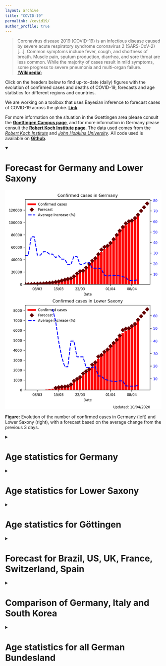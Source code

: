 ```yaml
---
layout: archive
title: "COVID-19"
permalink: /covid19/
author_profile: true
---
```


> Coronavirus disease 2019 (COVID-19) is an infectious disease caused by severe acute respiratory syndrome coronavirus 2 (SARS-CoV-2) [...]. Common symptoms include fever, cough, and shortness of breath. Muscle pain, sputum production, diarrhea, and sore throat are less common. While the majority of cases result in mild symptoms, some progress to severe pneumonia and multi-organ failure. [(**Wikipedia**)](https://en.wikipedia.org/wiki/Coronavirus_disease_2019)

Click on the headers below to find up-to-date (daily) figures with the evolution of confirmed cases and deaths of COVID-19, forecasts and age statistics for different regions and countries.

We are working on a toolbox that uses Bayesian inference to forecast cases of COVID-19 across the globe. [**Link**](https://github.com/Priesemann-Group/covid19_inference)

For more information on the situation in the Goettingen area please consult the [**Goettingen Campus page**](https://goettingen-campus.de/coronavirus), and for more information in Germany please consult the [**Robert Koch Institute page**](https://www.rki.de/EN/Home/homepage_node.html). The data used comes from the [*Robert Koch Institute*](https://corona.rki.de/) and [*John Hopkins University*](https://github.com/CSSEGISandData/COVID-19). All code used is available on [**Github**](https://github.com/joaopn/coronavirus_2020). 

<details open><summary><h1>Forecast for Germany and Lower Saxony</h1></summary>
	

<img src="https://raw.githubusercontent.com/joaopn/coronavirus_2020/master/plots/germany_local_pred_en.png"/>

<b>Figure:</b> Evolution of the number of confirmed cases in Germany (left) and Lower Saxony (right), with a forecast based on the average change from the previous 3 days.

</details>

<details><summary><h1>Age statistics for Germany</h1></summary>


<img src="https://raw.githubusercontent.com/joaopn/coronavirus_2020/master/plots/germany/age_germany.png"/>

<b>Figure:</b> Age statistics for Germany. 
<b>Top row:</b> Number of confirmed cases and deaths (left) and age distribution of cases (right). Dotted horizontal lines correspond to % of total population in that age group.
<b>Bottom row:</b>: Age distribution for senior citizens (60-79 and 80+ age groups) (left) and age distribution of deaths (right).


</details>

<details><summary><h1>Age statistics for Lower Saxony</h1></summary>


<img src="https://raw.githubusercontent.com/joaopn/coronavirus_2020/master/plots/germany/age_lowersaxony.png"/>

<b>Figure:</b> Age statistics for Lower Saxony. 
<b>Top row:</b> Number of confirmed cases and deaths (left) and age distribution of cases (right).
<b>Bottom row:</b>: Age distribution for senior citizens (60-79 and 80+ age groups) (left) and age distribution of deaths (right).

</details>


<details><summary><h1>Age statistics for Göttingen</h1></summary>


<img src="https://raw.githubusercontent.com/joaopn/coronavirus_2020/master/plots/germany/age_goettingen.png"/>

<b>Figure:</b> Age statistics for Göttingen. 
<b>Top row:</b> Number of confirmed cases and deaths (left) and age distribution of cases (right).
<b>Bottom row:</b>: Age distribution for senior citizens (60-79 and 80+ age groups) (left) and age distribution of deaths (right).


</details>

<details><summary><h1>Forecast for Brazil, US, UK, France, Switzerland, Spain</h1></summary>


Evolution of the number of confirmed cases in Brazil, United States, United Kingdom, France, Switzerland and Spain, with a forecast based on the average change from the previous 3 days. Up-to-date figures for all 193 countries with available data, and for number of deaths and new cases, are available <a href="https://github.com/joaopn/coronavirus_2020/tree/master/plots/johnhopkins"><u>here</u></a>.


<img src="https://raw.githubusercontent.com/joaopn/coronavirus_2020/master/plots/johnhopkins/brazil_confirmed.png"/>
<img src="https://raw.githubusercontent.com/joaopn/coronavirus_2020/master/plots/johnhopkins/us_confirmed.png"/>
<img src="https://raw.githubusercontent.com/joaopn/coronavirus_2020/master/plots/johnhopkins/united%20kingdom_confirmed.png"/>
<img src="https://raw.githubusercontent.com/joaopn/coronavirus_2020/master/plots/johnhopkins/france_confirmed.png"/>
<img src="https://raw.githubusercontent.com/joaopn/coronavirus_2020/master/plots/johnhopkins/switzerland_confirmed.png"/>
<img src="https://raw.githubusercontent.com/joaopn/coronavirus_2020/master/plots/johnhopkins/spain_confirmed.png"/>
</details>

<details><summary><h1>Comparison of Germany, Italy and South Korea</h1></summary>


<img src="https://raw.githubusercontent.com/joaopn/coronavirus_2020/master/plots/evolution_en.png"/>

<b>Figure:</b> Comparison of the evolution in cases and deaths in Germany, Italy and South Korea. Reported cases are aligned to days after the 100th case, and reported deaths are aligned to days after 1st death.


</details>

<details><summary><h1>Age statistics for all German Bundesland</h1></summary>


<img src="https://raw.githubusercontent.com/joaopn/coronavirus_2020/master/plots/germany/bundesland/baden-wuerttemberg.png"/>
<img src="https://raw.githubusercontent.com/joaopn/coronavirus_2020/master/plots/germany/bundesland/bayern.png"/>
<img src="https://raw.githubusercontent.com/joaopn/coronavirus_2020/master/plots/germany/bundesland/berlin.png"/>
<img src="https://raw.githubusercontent.com/joaopn/coronavirus_2020/master/plots/germany/bundesland/brandenburg.png"/>
<img src="https://raw.githubusercontent.com/joaopn/coronavirus_2020/master/plots/germany/bundesland/bremen.png"/>
<img src="https://raw.githubusercontent.com/joaopn/coronavirus_2020/master/plots/germany/bundesland/hamburg.png"/>
<img src="https://raw.githubusercontent.com/joaopn/coronavirus_2020/master/plots/germany/bundesland/mecklenburg-vorpommern.png"/>
<img src="https://raw.githubusercontent.com/joaopn/coronavirus_2020/master/plots/germany/bundesland/niedersachsen.png"/>
<img src="https://raw.githubusercontent.com/joaopn/coronavirus_2020/master/plots/germany/bundesland/nordrhein-westfalen.png"/>
<img src="https://raw.githubusercontent.com/joaopn/coronavirus_2020/master/plots/germany/bundesland/rheinland-pfalz.png"/>
<img src="https://raw.githubusercontent.com/joaopn/coronavirus_2020/master/plots/germany/bundesland/saarland.png"/>
<img src="https://raw.githubusercontent.com/joaopn/coronavirus_2020/master/plots/germany/bundesland/sachsen.png"/>
<img src="https://raw.githubusercontent.com/joaopn/coronavirus_2020/master/plots/germany/bundesland/sachsen-anhalt.png"/>
<img src="https://raw.githubusercontent.com/joaopn/coronavirus_2020/master/plots/germany/bundesland/schleswig-holstein.png"/>
<img src="https://raw.githubusercontent.com/joaopn/coronavirus_2020/master/plots/germany/bundesland/thueringen.png"/>


</details>